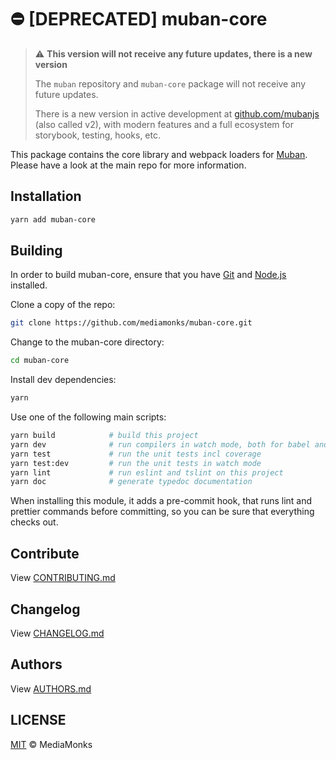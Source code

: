 # :no_entry: [DEPRECATED] muban-core

> :warning: **This version will not receive any future updates, there is a new version**
>
> The `muban` repository and `muban-core` package will not receive any future updates.
> 
> There is a new version in active development at [github.com/mubanjs](https://github.com/mubanjs)
> (also called v2), with modern features and a full ecosystem for storybook, testing, hooks, etc.

This package contains the core library and webpack loaders for [Muban](https://mediamonks.github.com/muban).
Please have a look at the main repo for more information. 

## Installation

```sh
yarn add muban-core
```

## Building

In order to build muban-core, ensure that you have [Git](http://git-scm.com/downloads)
and [Node.js](http://nodejs.org/) installed.

Clone a copy of the repo:
```sh
git clone https://github.com/mediamonks/muban-core.git
```

Change to the muban-core directory:
```sh
cd muban-core
```

Install dev dependencies:
```sh
yarn
```

Use one of the following main scripts:
```sh
yarn build            # build this project
yarn dev              # run compilers in watch mode, both for babel and typescript
yarn test             # run the unit tests incl coverage
yarn test:dev         # run the unit tests in watch mode
yarn lint             # run eslint and tslint on this project
yarn doc              # generate typedoc documentation
```

When installing this module, it adds a pre-commit hook, that runs lint and prettier commands
before committing, so you can be sure that everything checks out.


## Contribute

View [CONTRIBUTING.md](./CONTRIBUTING.md)


## Changelog

View [CHANGELOG.md](./CHANGELOG.md)


## Authors

View [AUTHORS.md](./AUTHORS.md)


## LICENSE

[MIT](./LICENSE) © MediaMonks


